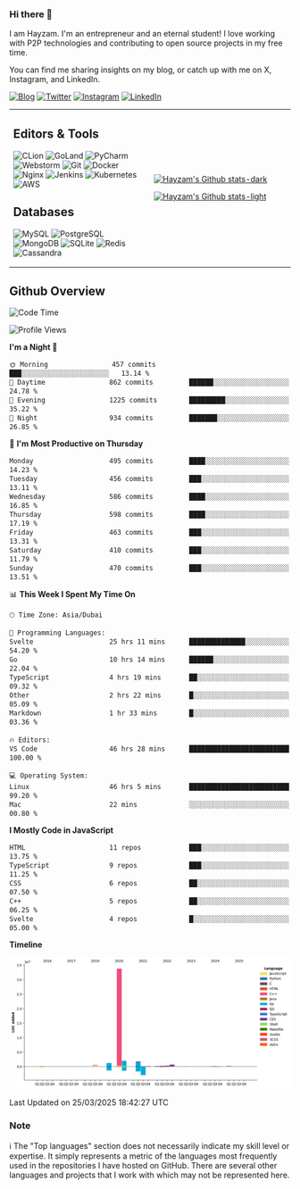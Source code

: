 ### Hi there 👋

I am Hayzam. I'm an entrepreneur and an eternal student! I love working with P2P technologies and contributing to open source projects in my free time.

You can find me sharing insights on my blog, or catch up with me on X, Instagram, and LinkedIn.

[![Blog](https://img.shields.io/badge/Blog-%2312100E.svg?&style=for-the-badge&logo=medium&logoColor=white)](https://hayzam.com)
[![Twitter](https://img.shields.io/badge/Twitter-%231DA1F2.svg?&style=for-the-badge&logo=X&logoColor=white)](https://twitter.com/hayzam_js)
[![Instagram](https://img.shields.io/badge/Instagram-%23E4405F.svg?&style=for-the-badge&logo=instagram&logoColor=white)](https://instagram.com/hayzam.ts)
[![LinkedIn](https://img.shields.io/badge/LinkedIn-%230077B5.svg?&style=for-the-badge&logo=linkedin&logoColor=white)](https://www.linkedin.com/in/hayzam-s-2b9b95139/)

<table width="100%">
<tr>
<td width="50%">

## Editors & Tools

![CLion](https://img.shields.io/badge/-CLion-000000?style=flat&logo=CLion)
![GoLand](https://img.shields.io/badge/-GoLand-000000?style=flat&logo=Goland)
![PyCharm](https://img.shields.io/badge/-PyCharm-000000?style=flat&logo=PyCharm)
![Webstorm](https://img.shields.io/badge/-WebStorm-000000?style=flat&logo=WebStorm)
![Git](https://img.shields.io/badge/-Git-000000?style=flat&logo=git)
![Docker](https://img.shields.io/badge/-Docker-000000?style=flat&logo=docker)
![Nginx](https://img.shields.io/badge/-Nginx-000000?style=flat&logo=nginx)
![Jenkins](https://img.shields.io/badge/-Jenkins-000000?style=flat&logo=jenkins)
![Kubernetes](https://img.shields.io/badge/-Kubernetes-000000?style=flat&logo=kubernetes)
![AWS](https://img.shields.io/badge/-AWS-000000?style=flat&logo=amazon-aws)

## Databases

![MySQL](https://img.shields.io/badge/-MySQL-000000?style=flat&logo=mysql)
![PostgreSQL](https://img.shields.io/badge/-PostgreSQL-000000?style=flat&logo=postgresql)
![MongoDB](https://img.shields.io/badge/-MongoDB-000000?style=flat&logo=mongodb)
![SQLite](https://img.shields.io/badge/-SQLite-000000?style=flat&logo=sqlite)
![Redis](https://img.shields.io/badge/-Redis-000000?style=flat&logo=redis)
![Cassandra](https://img.shields.io/badge/-Cassandra-000000?style=flat&logo=apache-cassandra)
</div>

<td width="50%">
 
[![Hayzam's Github stats-dark](https://github-readme-stats.vercel.app/api?username=hayzamjs&show_icons=true&theme=dark#gh-dark-mode-only)](https://github.com/anuraghazra/github-readme-stats#gh-dark-mode-only)
 
[![Hayzam's Github stats-light](https://github-readme-stats.vercel.app/api?username=hayzamjs&show_icons=true&theme=default#gh-light-mode-only)](https://github.com/anuraghazra/github-readme-stats#gh-light-mode-only)

</td>
</tr>
</table>
 
## Github Overview


<!--START_SECTION:waka-->
![Code Time](http://img.shields.io/badge/Code%20Time-1%2C906%20hrs%2048%20mins-blue)

![Profile Views](http://img.shields.io/badge/Profile%20Views-0-blue)

**I'm a Night 🦉** 

```text
🌞 Morning                457 commits         ███░░░░░░░░░░░░░░░░░░░░░░   13.14 % 
🌆 Daytime                862 commits         ██████░░░░░░░░░░░░░░░░░░░   24.78 % 
🌃 Evening                1225 commits        █████████░░░░░░░░░░░░░░░░   35.22 % 
🌙 Night                  934 commits         ███████░░░░░░░░░░░░░░░░░░   26.85 % 
```
📅 **I'm Most Productive on Thursday** 

```text
Monday                   495 commits         ████░░░░░░░░░░░░░░░░░░░░░   14.23 % 
Tuesday                  456 commits         ███░░░░░░░░░░░░░░░░░░░░░░   13.11 % 
Wednesday                586 commits         ████░░░░░░░░░░░░░░░░░░░░░   16.85 % 
Thursday                 598 commits         ████░░░░░░░░░░░░░░░░░░░░░   17.19 % 
Friday                   463 commits         ███░░░░░░░░░░░░░░░░░░░░░░   13.31 % 
Saturday                 410 commits         ███░░░░░░░░░░░░░░░░░░░░░░   11.79 % 
Sunday                   470 commits         ███░░░░░░░░░░░░░░░░░░░░░░   13.51 % 
```


📊 **This Week I Spent My Time On** 

```text
🕑︎ Time Zone: Asia/Dubai

💬 Programming Languages: 
Svelte                   25 hrs 11 mins      ██████████████░░░░░░░░░░░   54.20 % 
Go                       10 hrs 14 mins      ██████░░░░░░░░░░░░░░░░░░░   22.04 % 
TypeScript               4 hrs 19 mins       ██░░░░░░░░░░░░░░░░░░░░░░░   09.32 % 
Other                    2 hrs 22 mins       █░░░░░░░░░░░░░░░░░░░░░░░░   05.09 % 
Markdown                 1 hr 33 mins        █░░░░░░░░░░░░░░░░░░░░░░░░   03.36 % 

🔥 Editors: 
VS Code                  46 hrs 28 mins      █████████████████████████   100.00 % 

💻 Operating System: 
Linux                    46 hrs 5 mins       █████████████████████████   99.20 % 
Mac                      22 mins             ░░░░░░░░░░░░░░░░░░░░░░░░░   00.80 % 
```

**I Mostly Code in JavaScript** 

```text
HTML                     11 repos            ███░░░░░░░░░░░░░░░░░░░░░░   13.75 % 
TypeScript               9 repos             ███░░░░░░░░░░░░░░░░░░░░░░   11.25 % 
CSS                      6 repos             ██░░░░░░░░░░░░░░░░░░░░░░░   07.50 % 
C++                      5 repos             ██░░░░░░░░░░░░░░░░░░░░░░░   06.25 % 
Svelte                   4 repos             █░░░░░░░░░░░░░░░░░░░░░░░░   05.00 % 
```



**Timeline**

![Lines of Code chart](https://raw.githubusercontent.com/hayzamjs/hayzamjs/main/assets/bar_graph.png)


 Last Updated on 25/03/2025 18:42:27 UTC
<!--END_SECTION:waka-->


### Note 

:information_source: The "Top languages" section does not necessarily indicate my skill level or expertise. It simply represents a metric of the languages most frequently used in the repositories I have hosted on GitHub. There are several other languages and projects that I work with which may not be represented here. 

